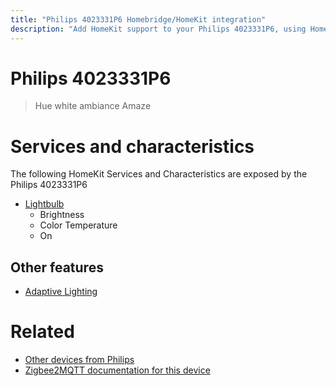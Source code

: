 ```yaml
---
title: "Philips 4023331P6 Homebridge/HomeKit integration"
description: "Add HomeKit support to your Philips 4023331P6, using Homebridge, Zigbee2MQTT and homebridge-z2m."
---
```

<!---
This file has been GENERATED using src/docgen/docgen.ts
DO NOT EDIT THIS FILE MANUALLY!
-->
# Philips 4023331P6
> Hue white ambiance Amaze


# Services and characteristics
The following HomeKit Services and Characteristics are exposed by
the Philips 4023331P6

* [Lightbulb](../../light.md)
  * Brightness
  * Color Temperature
  * On


## Other features
* [Adaptive Lighting](../../light.md)


# Related
* [Other devices from Philips](../index.md#philips)
* [Zigbee2MQTT documentation for this device](https://www.zigbee2mqtt.io/devices/4023331P6.html)